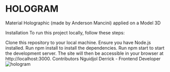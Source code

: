 # HOLOGRAM

Material Holographic (made by Anderson Mancini) applied on a Model 3D 


Installation To run this project locally, follow these steps:

Clone this repository to your local machine.
Ensure you have Node.js installed.
Run npm install to install the dependencies.
Run npm start to start the development server. The site will then be accessible in your browser at http://localhost:3000.
Contributors Nguidjol Derrick - Frontend Developer
![hologram](https://github.com/DeriqDev/hologram/assets/127261530/5079ad28-8a87-407a-af95-5887b3e1d0e4)

